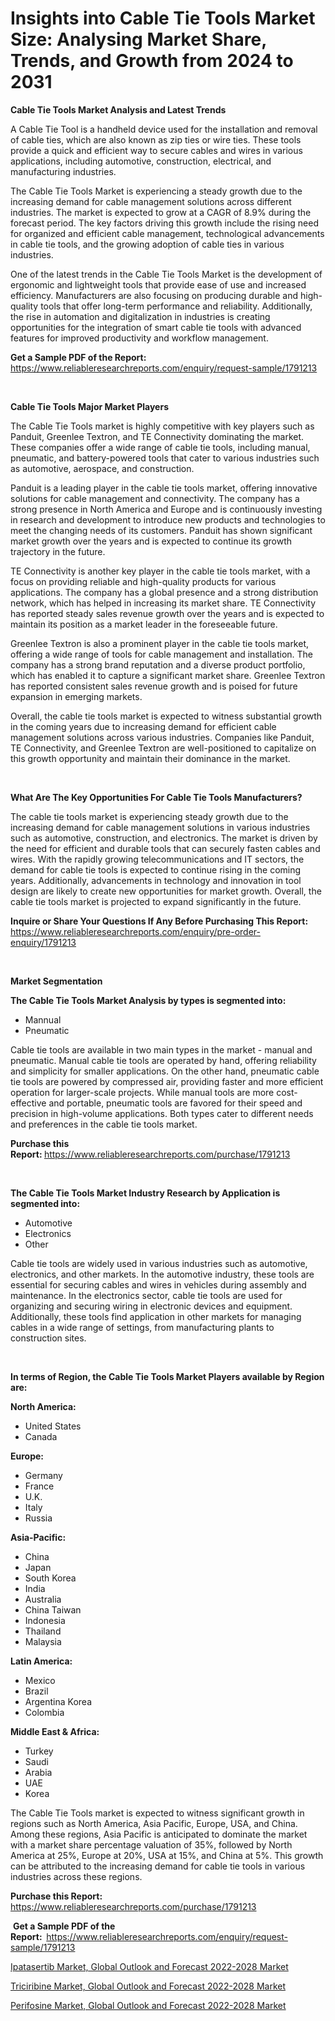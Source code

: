 <p><h1>Insights into Cable Tie Tools Market Size: Analysing Market Share, Trends, and Growth from 2024 to 2031</h1></p><p><strong>Cable Tie Tools Market Analysis and Latest Trends</strong></p>
<p><p>A Cable Tie Tool is a handheld device used for the installation and removal of cable ties, which are also known as zip ties or wire ties. These tools provide a quick and efficient way to secure cables and wires in various applications, including automotive, construction, electrical, and manufacturing industries.</p><p>The Cable Tie Tools Market is experiencing a steady growth due to the increasing demand for cable management solutions across different industries. The market is expected to grow at a CAGR of 8.9% during the forecast period. The key factors driving this growth include the rising need for organized and efficient cable management, technological advancements in cable tie tools, and the growing adoption of cable ties in various industries.</p><p>One of the latest trends in the Cable Tie Tools Market is the development of ergonomic and lightweight tools that provide ease of use and increased efficiency. Manufacturers are also focusing on producing durable and high-quality tools that offer long-term performance and reliability. Additionally, the rise in automation and digitalization in industries is creating opportunities for the integration of smart cable tie tools with advanced features for improved productivity and workflow management.</p></p>
<p><strong>Get a Sample PDF of the Report:&nbsp;</strong> <a href="https://www.reliableresearchreports.com/enquiry/request-sample/1791213">https://www.reliableresearchreports.com/enquiry/request-sample/1791213</a></p>
<p>&nbsp;</p>
<p><strong>Cable Tie Tools Major Market Players</strong></p>
<p><p>The Cable Tie Tools market is highly competitive with key players such as Panduit, Greenlee Textron, and TE Connectivity dominating the market. These companies offer a wide range of cable tie tools, including manual, pneumatic, and battery-powered tools that cater to various industries such as automotive, aerospace, and construction.</p><p>Panduit is a leading player in the cable tie tools market, offering innovative solutions for cable management and connectivity. The company has a strong presence in North America and Europe and is continuously investing in research and development to introduce new products and technologies to meet the changing needs of its customers. Panduit has shown significant market growth over the years and is expected to continue its growth trajectory in the future.</p><p>TE Connectivity is another key player in the cable tie tools market, with a focus on providing reliable and high-quality products for various applications. The company has a global presence and a strong distribution network, which has helped in increasing its market share. TE Connectivity has reported steady sales revenue growth over the years and is expected to maintain its position as a market leader in the foreseeable future.</p><p>Greenlee Textron is also a prominent player in the cable tie tools market, offering a wide range of tools for cable management and installation. The company has a strong brand reputation and a diverse product portfolio, which has enabled it to capture a significant market share. Greenlee Textron has reported consistent sales revenue growth and is poised for future expansion in emerging markets.</p><p>Overall, the cable tie tools market is expected to witness substantial growth in the coming years due to increasing demand for efficient cable management solutions across various industries. Companies like Panduit, TE Connectivity, and Greenlee Textron are well-positioned to capitalize on this growth opportunity and maintain their dominance in the market.</p></p>
<p>&nbsp;</p>
<p><strong>What Are The Key Opportunities For Cable Tie Tools Manufacturers?</strong></p>
<p><p>The cable tie tools market is experiencing steady growth due to the increasing demand for cable management solutions in various industries such as automotive, construction, and electronics. The market is driven by the need for efficient and durable tools that can securely fasten cables and wires. With the rapidly growing telecommunications and IT sectors, the demand for cable tie tools is expected to continue rising in the coming years. Additionally, advancements in technology and innovation in tool design are likely to create new opportunities for market growth. Overall, the cable tie tools market is projected to expand significantly in the future.</p></p>
<p><strong>Inquire or Share Your Questions If Any Before Purchasing This Report:</strong> <a href="https://www.reliableresearchreports.com/enquiry/pre-order-enquiry/1791213">https://www.reliableresearchreports.com/enquiry/pre-order-enquiry/1791213</a></p>
<p>&nbsp;</p>
<p><strong>Market Segmentation</strong></p>
<p><strong>The Cable Tie Tools Market Analysis by types is segmented into:</strong></p>
<p><ul><li>Mannual</li><li>Pneumatic</li></ul></p>
<p><p>Cable tie tools are available in two main types in the market - manual and pneumatic. Manual cable tie tools are operated by hand, offering reliability and simplicity for smaller applications. On the other hand, pneumatic cable tie tools are powered by compressed air, providing faster and more efficient operation for larger-scale projects. While manual tools are more cost-effective and portable, pneumatic tools are favored for their speed and precision in high-volume applications. Both types cater to different needs and preferences in the cable tie tools market.</p></p>
<p><strong>Purchase this Report:&nbsp;</strong><a href="https://www.reliableresearchreports.com/purchase/1791213">https://www.reliableresearchreports.com/purchase/1791213</a></p>
<p>&nbsp;</p>
<p><strong>The Cable Tie Tools Market Industry Research by Application is segmented into:</strong></p>
<p><ul><li>Automotive</li><li>Electronics</li><li>Other</li></ul></p>
<p><p>Cable tie tools are widely used in various industries such as automotive, electronics, and other markets. In the automotive industry, these tools are essential for securing cables and wires in vehicles during assembly and maintenance. In the electronics sector, cable tie tools are used for organizing and securing wiring in electronic devices and equipment. Additionally, these tools find application in other markets for managing cables in a wide range of settings, from manufacturing plants to construction sites.</p></p>
<p>&nbsp;</p>
<p><strong>In terms of Region, the Cable Tie Tools Market Players available by Region are:</strong></p>
<p>
    <p> <strong> North America: </strong>
        <ul>
            <li>United States</li>
            <li>Canada</li>
        </ul>
        </p> 
    <p> <strong> Europe: </strong>
        <ul>
            <li>Germany</li>
            <li>France</li>
            <li>U.K.</li>
            <li>Italy</li>
            <li>Russia</li>
        </ul>
        </p> 
    <p> <strong> Asia-Pacific: </strong>
        <ul>
            <li>China</li>
            <li>Japan</li>
            <li>South Korea</li>
            <li>India</li>
            <li>Australia</li>
            <li>China Taiwan</li>
            <li>Indonesia</li>
            <li>Thailand</li>
            <li>Malaysia</li>
        </ul>
        </p> 
    <p> <strong> Latin America: </strong>
        <ul>
            <li>Mexico</li>
            <li>Brazil</li>
            <li>Argentina Korea</li>
            <li>Colombia</li>
        </ul>
        </p> 
    <p> <strong> Middle East & Africa: </strong>
        <ul>
            <li>Turkey</li>
            <li>Saudi</li>
            <li>Arabia</li>
            <li>UAE</li>
            <li>Korea</li>
        </ul>
    </p>
    </p>
<p><p>The Cable Tie Tools market is expected to witness significant growth in regions such as North America, Asia Pacific, Europe, USA, and China. Among these regions, Asia Pacific is anticipated to dominate the market with a market share percentage valuation of 35%, followed by North America at 25%, Europe at 20%, USA at 15%, and China at 5%. This growth can be attributed to the increasing demand for cable tie tools in various industries across these regions.</p></p>
<p><strong>Purchase this Report: </strong><a href="https://www.reliableresearchreports.com/purchase/1791213">https://www.reliableresearchreports.com/purchase/1791213</a></p>
<p>&nbsp;<strong>Get a Sample PDF of the Report:&nbsp;&nbsp;</strong><a href="https://www.reliableresearchreports.com/enquiry/request-sample/1791213">https://www.reliableresearchreports.com/enquiry/request-sample/1791213</a></p>
<p><strong></strong></p>
<p><p><a href="https://view.publitas.com/reportprime-1/ipatasertib-market-global-outlook-and-forecast-2022-2028-market-size-and-growth-market-segmentation-regional-and-country-breakdowns-and-market-trends-for-period-from-2023-2030/">Ipatasertib Market, Global Outlook and Forecast 2022-2028 Market</a></p><p><a href="https://view.publitas.com/reportprime-1/global-triciribine-market-global-outlook-and-forecast-2022-2028-market-by-types-applications-and-major-players-with-regional-growth-rate-analysis-and-development-situation-from-2023-to-2030/">Triciribine Market, Global Outlook and Forecast 2022-2028 Market</a></p><p><a href="https://view.publitas.com/reportprime-1/perifosine-market-global-outlook-and-forecast-2022-2028-market-size-and-growth-market-segmentation-regional-and-country-breakdowns-and-market-trends-for-period-from-2023-2030/">Perifosine Market, Global Outlook and Forecast 2022-2028 Market</a></p></p>